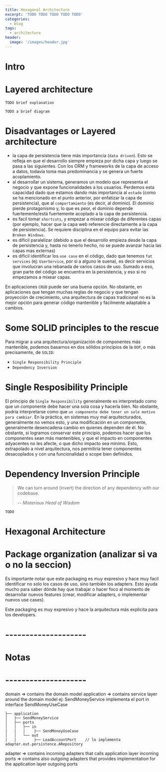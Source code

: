 ```yaml
---
title: Hexagonal Architecture
excerpt: 'TODO TODO TODO TODO TODO'
categories:
  - blog
tags:
  - architecture
header:
  image: '/images/header.jpg'
---
```


# Intro

# Layered architecture

`TODO brief explanation`

`TODO a brief diagram`

# Disadvantages or Layered architecture

- la capa de persistencia tiene más importancia (`data driven`). Esto se refleja en que el desarrollo siempre empieza por dicha capa y luego se pasa a las siguientes. Con los ORM y frameworks de la capa de acceso a datos, todavía toma mas predominancia y se genera un fuerte acoplamiento.
- al desarrollar un sistema, generamos un modelo que representa el negocio y que expone funcionalidades a los usuarios. Perdemos esta capacidad dado que estamos dando más importancia al `estado` (como se ha mencionado en el punto anterior, por enfatizar la capa de persistencia), que al `comportamiento` (es decir, al dominio). El dominio pierde protagonismo y, lo que es peor, el dominio depende fuertemente/está fuertemente acoplado a la capa de persistencia.
- es facil tomar `shortcuts`, y empezar a mixear código de diferentes capas (por ejemplo, hacer que la capa web referencie directamente a la capa de persistencia). Se requiere disciplina en el equipo para evitar las `Broken Windows`.
- es dificil paralelizar (debido a que el desarrollo empieza desde la capa de persistencia y, hasta no tenerlo hecho, no se puede avanzar hacia las capas mas externas)
- es dificil identificar los `use case` en el código, dado que tenemos `fat services` (ej: `UserService`, por si a alguno le suena), es decir servicios que involucran una rebanada de varios casos de uso. Sumado a eso, gran parte del código se encuentra en la persistencia, y eso si no empezamos a mixear capas.

En aplicaciones `CRUD` puede ser una buena opción. No obstante, en aplicaciones que tengan muchas reglas de negocio y que tengan proyección de crecimiento, una arquitectura de capas tradicional no es la mejor opción para generar código mantenible y fácilmente adaptable a cambios.

# Some SOLID principles to the rescue

Para migrar a una arquitectura/organización de componentes más mantenible, podemos basarnos en dos sólidos principios de la `OOP`, o más precisamente, de `SOLID`:

- `Single Responsibility Principle`
- `Dependency Inversion`

# Single Resposibility Principle

El principio de `Single Responsibility` generalmente es interpretado como que un componente debe hacer una sola cosa y hacerla bien. No obstante, podría interpretarse como que `un componente debe tener un solo motivo para cambiar`. En la práctica, en sistemas muy mal arquitecturados, generalmente no vemos esto, y una modificación en un componente, generalmente desencadena cambio en quienes dependen de él. No obstante, si logramos conservar este principio, podemos hacer que los componentes sean más mantenibles, y que el impacto en componentes adyacentes no les afecte, o que dicho impacto sea mínimo. Esto, extrapolado a nivel arquitectura, nos permitiría tener componentes desacoplados y con una funcionalidad o scope bien definidos.

# Dependency Inversion Principle

> We can turn around (invert) the direction of any dependency with our codebase.
>
> -- <cite>Misterious Head of Wisdom</cite>

`TODO`

# Hexagonal Architecture

# Package organization (analizar si va o no la seccion)

Es importante notar que este packaging es muy expresivo y hace muy facil identificar no solo los casos de uso, sino también los adapters. Esto ayuda mucho para saber dónde hay que trabajar o hacer foco al momento de desarrollar nuevos features (crear, modificar adapters, o implementar nuevos use cases).

Este packaging es muy expresivo y hace la arquitectura más explicita para los developers.

# --------------------
# Notas
# --------------------

domain => contains the domain model
application => contains service layer around the domain model
ej: SendMoneyService implementa el port in interface SendMoneyUseCase

```
├── application
│   ├── SendMoneyService
│   ├── ports
│   │   ├── in
|   |   |    ├── SendMoneyUseCase
│   │   └── out
|   |        ├── LoadAccountPort    // lo implementa adapter.out.persistence.ARepository
```

adapter => contains incoming adapters that calls application layer incoming ports
        => contains also outgoing adapters that provides implementation for the application layer outgoing ports